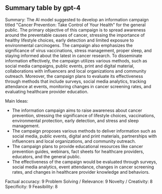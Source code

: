 ## Summary table by gpt-4
Summary: 
The AI model suggested to develop an information campaign titled "Cancer Prevention: Take Control of Your Health" for the general public. The primary objective of this campaign is to spread awareness around the preventable causes of cancer, stressing the importance of healthy lifestyle choices, early detection and limited exposure to environmental carcinogens. The campaign also emphasizes the significance of virus vaccinations, stress management, proper sleep, and staying informed about the latest in cancer research. To disseminate information effectively, the campaign utilizes various methods, such as social media campaigns, public events, print and digital material, collaborations with influencers and local organizations and community outreach. Moreover, the campaign plans to evaluate its effectiveness through methods that include surveys, social media analytics, tracking attendance at events, monitoring changes in cancer screening rates, and evaluating healthcare provider education.

Main Ideas: 
- The information campaign aims to raise awareness about cancer prevention, stressing the significance of lifestyle choices, vaccinations, environmental protection, early detection, and stress and sleep management.
- The campaign proposes various methods to deliver information such as social media, public events, digital and print materials, partnerships with influencers and local organizations, and community outreach.
- The campaign plans to provide educational resources like cancer prevention guides, webinars, fact sheets for healthcare providers, educators, and the general public.
- The effectiveness of the campaign would be evaluated through surveys, social media analytics, event attendance, changes in cancer screening rates, and changes in healthcare provider knowledge and behaviors.

Factual accuracy: 9
Problem Solving / Relevance: 9
Novelty / Creativity: 8
Specificity: 9
Feasibility: 8